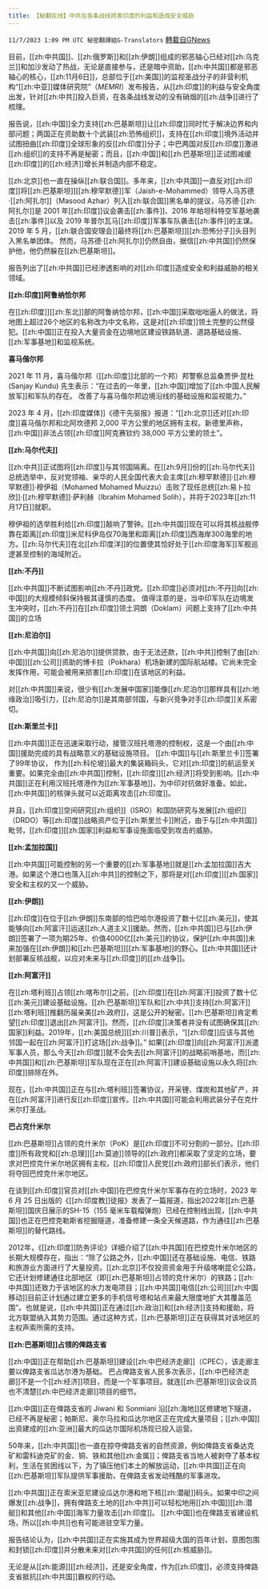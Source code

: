```yaml
---
title: 【秘翻在线】中共在各条战线损害印度的利益和造成安全威胁
---
```

`11/7/2023 1:09 PM UTC 秘密翻譯組G-Translators` [轉載自GNews](https://gnews.org/articles/1936267)

目前，[[zh:中共国]]、[[zh:俄罗斯]]和[[zh:伊朗]]组成的邪恶轴心已经对[[zh:乌克兰]]和加沙发动了热战，无论是直接参与，还是暗中资助，[[zh:中共国]]都是邪恶轴心的核心，[[zh:11月6日]]，总部位于[[zh:美国]]的监视圣战分子的非营利机构“[[zh:中亚]]媒体研究院”（_MEMRI_）发布报告，从[[zh:印度]]的利益与安全角度出发，针对[[zh:中共]]投入巨资，在各条战线发动的没有硝烟的[[zh:战争]]进行了梳理。

报告说，[[zh:中国]]全力支持[[zh:巴基斯坦]]让[[zh:印度]]同时忙于解决边界和内部问题；两国正在资助数十个武装[[zh:恐怖组织]]，支持在[[zh:印度]]境外活动并试图扭曲[[zh:印度]]全球形象的反[[zh:印度]]分子；中巴两国对反[[zh:印度]]激进[[zh:组织]]的支持不再是秘密；而且，[[zh:中国]]和[[zh:巴基斯坦]]正试图减缓[[zh:印度]]的[[zh:经济]]增长并制造内部不稳定。

[[zh:北京]]也一直在操纵[[zh:联合国]]。多年来，[[zh:中共国]]一直反对[[zh:印度]]将[[zh:巴基斯坦]][[zh:穆罕默德]]军（Jaish-e-Mohammed）领导人马苏德·[[zh:阿扎尔]]（Masood Azhar）列入[[zh:联合国]]黑名单的提议，马苏德·[[zh:阿扎尔]]是 2001 年[[zh:印度]]议会袭击[[zh:事件]]、2016 年帕坦科特空军基地袭击[[zh:事件]]以及 2019 年普尔瓦马[[zh:印度]]军事车队袭击[[zh:事件]]的主谋。2019 年 5 月，[[zh:联合国安理会]]最终将[[zh:巴基斯坦]][[zh:恐怖分子]]头目列入黑名单团体。 然而，马苏德·[[zh:阿扎尔]]仍然自由，据信[[zh:中共国]]仍然保护他，他仍然躲在[[zh:巴基斯坦]]。

报告列出了[[zh:中共国]]已经渗透影响的对[[zh:印度]]造成安全和利益威胁的相关领域。

**[[zh:印度]]阿鲁纳恰尔邦**

在[[zh:印度]][[zh:东北]]部的阿鲁纳恰尔邦，[[zh:中国]]采取咄咄逼人的做法，将地图上超过26个地区的名称改为中文名称，这是对[[zh:印度]]领土完整的公然侵犯。[[zh:中国]]正在投入大量资金在边境地区建设铁路轨道、道路基础设施、[[zh:军事基地]]和监视系统。

**喜马偕尔邦**

2021 年 11 月，喜马偕尔邦（[[zh:印度]]北部的一个邦）邦警察总监桑贾伊·昆杜 (Sanjay Kundu) 先生表示：“在过去的一年里，[[zh:中国]]增加了[[zh:中国人民解放军]]和军队的存在。 改善了与喜马偕尔邦边境沿线的基础设施和监视能力。”

2023 年 4 月，[[zh:印度媒体]]《德干先驱报》报道：“[[zh:北京]]还对[[zh:印度]]喜马偕尔邦和北阿坎德邦 2,000 平方公里的地区拥有主权。新德里声称，[[zh:中国]]非法占领[[zh:印度]]阿克赛钦约 38,000 平方公里的领土”。

**[[zh:马尔代夫]]**

[[zh:中共]]正试图将[[zh:印度]]与其邻国隔离。在[[zh:9月]]份的[[zh:马尔代夫]]总统选举中，反对党领袖、亲华的人民全国代表大会主席[[zh:穆罕默德]]·[[zh:穆罕默德]]·穆伊祖（Mohamed Mohamed Muizzu）击败了现任总统[[zh:易卜拉欣]]·[[zh:穆罕默德]]·萨利赫（Ibrahim Mohamed Solih），并将于2023年[[zh:11月17日]]就职。

穆伊祖的选举胜利给[[zh:印度]]敲响了警钟。[[zh:中共国]]现在可以将其核战舰停靠在距离[[zh:印度]]米尼科伊岛仅70海里和距离[[zh:印度]]西海岸300海里的地方。[[zh:马尔代夫]]在北[[zh:印度洋]]的位置使其恰好处于[[zh:印度海军]]军舰巡逻甚至控制的海域附近。

**[[zh:不丹]]**

[[zh:中共国]]不断试图影响[[zh:不丹]]政党。[[zh:印度]]必须对[[zh:不丹]]向[[zh:中国]]的大规模倾斜保持极其谨慎的态度。 值得注意的是，当中印军队在边境发生冲突时，[[zh:不丹]]在[[zh:印度]]领土洞朗（Doklam）问题上支持了[[zh:中共国]]的立场

**[[zh:尼泊尔]]**

[[zh:中共国]]向[[zh:尼泊尔]]提供贷款，由于无法还款，[[zh:中共]]控制了由[[zh:中国]][[zh:公司]]资助的博卡拉（Pokhara）机场新建的国际航站楼。它尚未完全发挥作用，可能会被用来损害[[zh:印度]]在该地区的利益。

对[[zh:中共国]]来说，很少有[[zh:发展中国家]]能像[[zh:尼泊尔]]那样具有[[zh:地缘政治]]吸引力，[[zh:尼泊尔]]是其南部邻国，与新兴竞争对手[[zh:印度]]关系密切。

**[[zh:斯里兰卡]]**

[[zh:中共国]]正在迅速采取行动，接管汉班托塔港的控制权，这是一个由[[zh:中国]]援助完成的具有战略意义的基础设施项目。 [[zh:中国]]与[[zh:斯里兰卡]]签署了99年协议， 作为[[zh:科伦坡]]最大的集装箱码头，它对[[zh:印度]]的航运至关重要。如果完全由[[zh:中共国]]控制，[[zh:印度]][[zh:经济]]将受到影响。[[zh:中共国]]正在利用汉班托塔港作为[[zh:军事基地]]，为中印对抗做好准备。如此，[[zh:中共国]]的核弹头就可以近距离攻击[[zh:印度]]。

并且，[[zh:印度]]空间研究[[zh:组织]]（ISRO）和国防研究与发展[[zh:组织]]（DRDO）等[[zh:印度]]战略资产位于[[zh:斯里兰卡]]附近，由于与[[zh:中共国]]毗邻，[[zh:印度]][[zh:国家]]利益和军事设施面临受到攻击的威胁。

**[[zh:孟加拉国]]**

[[zh:中共国]]可能控制的另一个重要的[[zh:军事基地]]就是[[zh:孟加拉国]]吉大港。如果这个港口也落入[[zh:中共]]的控制之下，那将是对[[zh:印度]][[zh:国家]]安全和主权的又一个威胁。

**[[zh:伊朗]]**

[[zh:印度]]在位于[[zh:伊朗]]东南部的恰巴哈尔港投资了数十亿[[zh:美元]]，使其能够向[[zh:阿富汗]]运送[[zh:人道主义]]援助。然而，[[zh:中共国]]已与[[zh:伊朗]]签署了一项为期25年、价值4000亿[[zh:美元]]的协议，保护[[zh:中共国]]未来加强在[[zh:伊朗]]和[[zh:巴基斯坦]][[zh:军事基地]]的野心。[[zh:中共国]]还计划部署反核战舰，以应对未来与[[zh:印度]]的[[zh:战争]]。

**[[zh:阿富汗]]**

在[[zh:塔利班]]占领[[zh:喀布尔]]之前，[[zh:印度]]在[[zh:阿富汗]]投资了数十亿[[zh:美元]]建设基础设施。[[zh:巴基斯坦]]军队和[[zh:中共]]支持[[zh:阿富汗]][[zh:塔利班]]推翻历届亲美[[zh:政府]]，这是公开的秘密。[[zh:巴基斯坦]]肯定希望[[zh:印度]]退出[[zh:阿富汗]]。然而，[[zh:印度]]决策者并没有试图确保其[[zh:国家]]利益。2019年，[[zh:美国总统]][[zh:川普]]表示，“[[zh:印度]]应该与其他邻国一起在[[zh:阿富汗]]打这场[[zh:战争]]。” 如果[[zh:印度]]向[[zh:阿富汗]]派遣军事人员，那么今天[[zh:印度]]就不会失去[[zh:阿富汗]]的战略前哨基地，而[[zh:中共国]]和[[zh:巴基斯坦]]军队现在正在[[zh:阿富汗]]建设基础设施以永久将[[zh:印度]]排除在外。

现在，[[zh:中共国]]正在与[[zh:塔利班]]签署协议，开采锂、煤炭和其他矿产，并在[[zh:阿富汗]]进行反[[zh:印度]]宣传。[[zh:中共国]]可能会利用武装分子在克什米尔打圣战。

**巴占克什米尔**

[[zh:巴基斯坦]]占领的克什米尔（PoK）是[[zh:印度]]不可分割的一部分。[[zh:印度]]所有政党和[[zh:总理]][[zh:莫迪]]领导的[[zh:政府]]都采取了坚定的立场，要求对巴控克什米尔地区拥有主权。[[zh:印度]]人民党[[zh:政府]]部长们表示，他们将夺回巴控克什米尔地区。

在谈到[[zh:印度]]官员对[[zh:中国]]在巴控克什米尔军事存在的立场时，2023 年 6 月 25 日出版的《[[zh:印度教]]徒报》发表了一篇报道，指出2022年[[zh:巴基斯坦]]国庆日展示的SH-15（155 毫米车载榴弹炮）已经在控制线出现，[[zh:中共国]]也正在巴控克勒斯省挖掘隧道，准备修建一条全天候道路，作为通往[[zh:巴基斯坦]]的替代路线。

2012年，《[[zh:印度]]防务评论》详细介绍了[[zh:中共国]]在巴控克什米尔地区的长期大规模存在，指出：“除了公路之外，[[zh:中国]]还在基础设施、电信、铁路和旅游业方面进行了大量投资。[[zh:北京]]不仅投资资金用于升级喀喇昆仑公路，它还计划修建通往北部地区（即[[zh:巴基斯坦]]占领的克什米尔）的铁路；[[zh:中共国]]还致力于该地区的水力发电项目；[[zh:中共国]]电信[[zh:公司]][[zh:中国移动]]目前正计划通过建立更多的手机信号塔和站点来最大限度地扩大其覆盖范围”。也就是说，[[zh:中共国]]正在通过[[zh:政治]]和[[zh:经济]]支持和援助，将北方联盟纳入其势力范围。通过这种方式，[[zh:巴基斯坦]]正在获得其对该地区的主权声索所需的支持。

**[[zh:巴基斯坦]]占领的俾路支省**

[[zh:中国]]正在帮助[[zh:巴基斯坦]]建设[[zh:中巴经济走廊]]（CPEC），该走廊主要以俾路支省瓜达尔港为基础。 巴占俾路支省人民多次表示，[[zh:中巴经济走廊]]不是一个[[zh:经济]]项目，而是一个军事项目。就连[[zh:巴基斯坦]]议会议员也不清楚[[zh:中巴经济走廊]]项目的细节。

[[zh:中国]]正在俾路支省的 Jiwani 和 Sonmiani 沿[[zh:海地]]区修建地下隧道，已经不再是秘密；帕斯尼、奥尔马拉和瓜达尔地区正在完成大量项目；[[zh:中国]]出资建成的[[zh:亚洲]]最大的瓜达尔国际机场现已投入运营。

50年来，[[zh:中共国]]也一直在掠夺俾路支省的自然资源，例如俾路支省桑达克矿和雷科迪克矿的金、铜、铁和其他[[zh:金属]]；俾路支省当地人被剥夺了基本权利，生活在贫困线以下，为了镇压他们本土的解放运动，[[zh:中共国]]正在向[[zh:巴基斯坦]]军队提供军事援助，在俾路支省发动残酷的军事进攻。

[[zh:中共国]]正在索米亚尼建设瓜达尔港和地下核[[zh:潜艇]]码头。如果中印之间爆发[[zh:战争]]，拥有俾路支土地的[[zh:中共]]可以轻松地用[[zh:中国]][[zh:潜艇]]和其他[[zh:中国]]海军力量攻击[[zh:印度]]。 [[zh:中国]]也在俾路支省建设机场，所以[[zh:中共]]也有可能进驻空军力量。

报告结论认为，[[zh:中共国]]正在实施其成为世界超级大国的百年计划，意图包围和封锁[[zh:印度]]并分散未来对[[zh:中共国]]的任何[[zh:核威胁]]。

无论是从[[zh:能源]][[zh:经济]]，还是安全角度，作为[[zh:印度]]，必须支持俾路支省抵抗[[zh:中共国]]霸权的行动。

